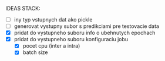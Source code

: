 IDEAS STACK:

- [ ] iny typ vstupnych dat ako pickle
- [ ] generovat vystupny subor s predikciami pre testovacie data
- [x] pridat do vystupneho suboru info o ubehnutych epochach
- [x] pridat do vystupneho suboru konfiguraciu jobu
  - [x] pocet cpu (inter a intra)
  - [x] batch size